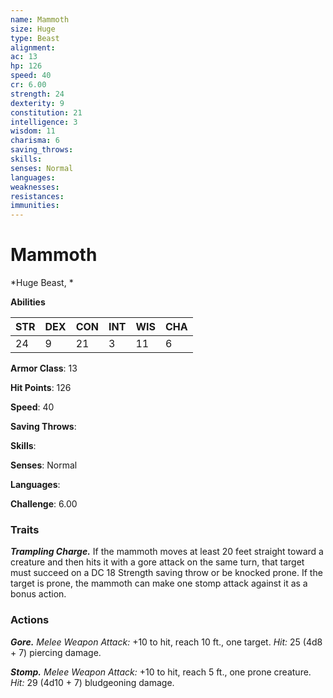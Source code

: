 ```yaml
---
name: Mammoth
size: Huge
type: Beast
alignment: 
ac: 13
hp: 126
speed: 40
cr: 6.00
strength: 24
dexterity: 9
constitution: 21
intelligence: 3
wisdom: 11
charisma: 6
saving_throws: 
skills: 
senses: Normal
languages: 
weaknesses:
resistances:
immunities:
---
```


# Mammoth

*Huge Beast, *

**Abilities**

| STR | DEX | CON | INT | WIS | CHA |
| --- | --- | --- | --- | --- | --- |
| 24 | 9 | 21 | 3 | 11 | 6 |

**Armor Class**: 13

**Hit Points**: 126

**Speed**: 40

**Saving Throws**: 

**Skills**: 

**Senses**: Normal

**Languages**: 

**Challenge**: 6.00


### Traits
***Trampling Charge.*** If the mammoth moves at least 20 feet straight toward a creature and then hits it with a gore attack on the same turn, that target must succeed on a DC 18 Strength saving throw or be knocked prone. If the target is prone, the mammoth can make one stomp attack against it as a bonus action.

### Actions
***Gore.*** *Melee Weapon Attack:* +10 to hit, reach 10 ft., one target. *Hit:* 25 (4d8 + 7) piercing damage. 

***Stomp.*** *Melee Weapon Attack:* +10 to hit, reach 5 ft., one prone creature. *Hit:* 29 (4d10 + 7) bludgeoning damage.
